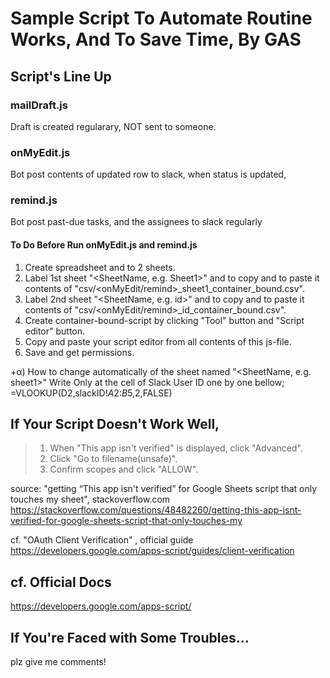 
# Sample Script To Automate Routine Works, And To Save Time, By GAS

## Script's Line Up
### mailDraft.js
Draft is created regularary, NOT sent to someone.

### onMyEdit.js
Bot post contents of updated row to slack, when status is updated,

### remind.js
Bot post past-due tasks, and the assignees to slack regularly

#### To Do Before Run onMyEdit.js and remind.js

1) Create spreadsheet and to 2 sheets.
2) Label 1st sheet "<SheetName, e.g. Sheet1>" and to copy and to paste it contents of "csv/<onMyEdit/remind>_sheet1_container_bound.csv". 
3) Label 2nd sheet "<SheetName, e.g. id>" and to copy and to paste it contents of "csv/<onMyEdit/remind>_id_container_bound.csv". 
4) Create container-bound-script by clicking "Tool" button and "Script editor" button.
5) Copy and paste your script editor  from all contents of this js-file.
6) Save and get permissions.

+α) How to change automatically <Slack User ID> of the sheet named "<SheetName, e.g. sheet1>" 
Write Only at the cell of Slack User ID one by one bellow;
=VLOOKUP(D2,slackID!$A$2:$B$5,2,FALSE)


## If Your Script Doesn't Work Well, 
>1. When "This app isn't verified" is displayed, click "Advanced".
>2. Click "Go to filename(unsafe)".
>3. Confirm scopes and click "ALLOW".

source: "getting “This app isn't verified” for Google Sheets script that only touches my sheet", stackoverflow.com
https://stackoverflow.com/questions/48482260/getting-this-app-isnt-verified-for-google-sheets-script-that-only-touches-my


cf. "OAuth Client Verification" , official guide
https://developers.google.com/apps-script/guides/client-verification

## cf. Official Docs
https://developers.google.com/apps-script/


## If You're Faced with Some Troubles...
plz give me comments!

